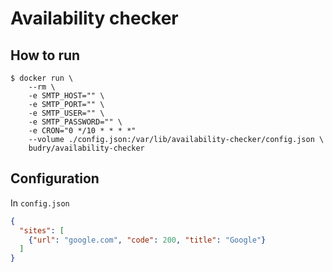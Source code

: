 # Availability checker

## How to run

```shell
$ docker run \
    --rm \
    -e SMTP_HOST="" \
    -e SMTP_PORT="" \
    -e SMTP_USER="" \
    -e SMTP_PASSWORD="" \
    -e CRON="0 */10 * * * *"
    --volume ./config.json:/var/lib/availability-checker/config.json \ 
    budry/availability-checker
```

## Configuration

In `config.json`

```json
{
  "sites": [
    {"url": "google.com", "code": 200, "title": "Google"}
  ]
}
```